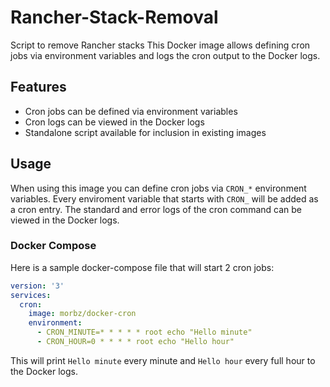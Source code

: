 # Rancher-Stack-Removal
Script to remove Rancher stacks
This Docker image allows defining cron jobs via environment variables and logs the cron output to the Docker logs.

## Features ##
- Cron jobs can be defined via environment variables
- Cron logs can be viewed in the Docker logs
- Standalone script available for inclusion in existing images

## Usage ##
When using this image you can define cron jobs via `CRON_*` environment variables. Every enviroment variable that starts with `CRON_` will be added as a cron entry. The standard and error logs of the cron command can be viewed in the Docker logs.

### Docker Compose ###
Here is a sample docker-compose file that will start 2 cron jobs:

```yaml
version: '3'
services:
  cron:
    image: morbz/docker-cron
    environment:
      - CRON_MINUTE=* * * * * root echo "Hello minute"
      - CRON_HOUR=0 * * * * root echo "Hello hour"
```

This will print `Hello minute` every minute and `Hello hour` every full hour to the Docker logs.